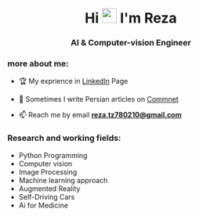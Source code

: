 <h1 align="center">Hi <img src="https://raw.githubusercontent.com/iampavangandhi/iampavangandhi/master/gifs/Hi.gif" width="30px"> I'm Reza</h1>
<h3 align="center">AI & Computer-vision Engineer</h3>


### more about me:
- 🏆 My exprience in [LinkedIn](https://www.linkedin.com/in/rezatz/) Page

- 📝 Sometimes I write Persian articles on [Commnet](http://mr-comment.ir/)

- 📫 Reach me by email **reza.tz780210@gmail.com**


### Research and working fields:

+ Python Programming
+ Computer vision
+ Image Processing
+ Machine learning approach
+ Augmented Reality
+ Self-Driving Cars
+ Ai for Medicine

